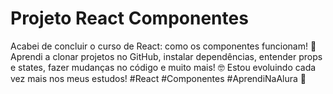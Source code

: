 # Projeto React Componentes

<p> Acabei de concluir o curso de React: como os componentes funcionam! 🚀 Aprendi a clonar projetos no GitHub, instalar dependências, entender props e states, fazer mudanças no código e muito mais! 🤓 Estou evoluindo cada vez mais nos meus estudos! #React #Componentes #AprendiNaAlura 🎉</p>
